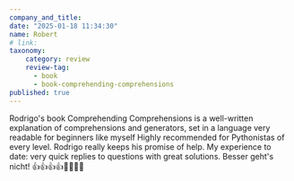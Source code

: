 ```yaml
---
company_and_title: 
date: "2025-01-18 11:34:30"
name: Robert
# link:
taxonomy:
    category: review
    review-tag:
      - book
      - book-comprehending-comprehensions
published: true
---
```


Rodrigo's book Comprehending Comprehensions is a well-written explanation of comprehensions and generators, set in a language very readable for beginners like myself Highly recommended for Pythonistas of every level. Rodrigo really keeps his promise of help. My experience to date: very quick replies to questions with great solutions. Besser geht's nicht! 👍👍👍👍🌟🌟🌟🌟
